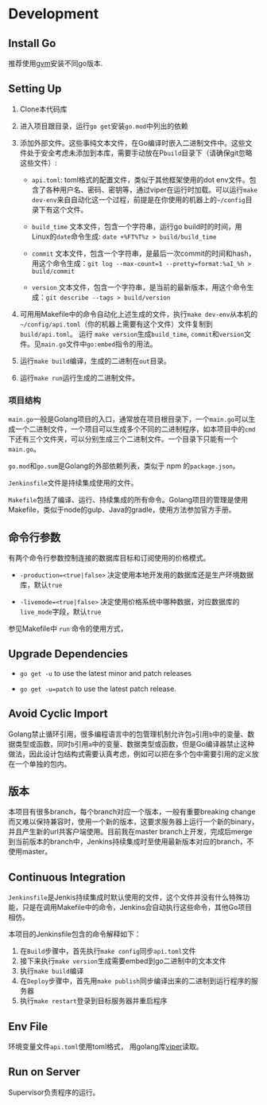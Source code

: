 # Development

## Install Go

推荐使用[gvm](https://github.com/moovweb/gvm)安装不同go版本.

## Setting Up

1. Clone本代码库

2. 进入项目跟目录，运行`go get`安装`go.mod`中列出的依赖

3. 添加外部文件。这些事纯文本文件，在Go编译时嵌入二进制文件中。这些文件处于安全考虑未添加到本库，需要手动放在P`build`目录下（请确保git忽略这些文件）:

    * `api.toml`: toml格式的配置文件，类似于其他框架使用的dot env文件。包含了各种用户名、密码、密钥等，通过viper在运行时加载。可以运行`make dev-env`来自自动化这一个过程，前提是在你使用的机器上的`~/config`目录下有这个文件。

    * `build_time` 文本文件，包含一个字符串，运行go build时的时间，用Linux的`date`命令生成: `date +%FT%T%z > build/build_time`

    * `commit` 文本文件，包含一个字符串，是最后一次commit的时间和hash，用这个命令生成：`git log --max-count=1 --pretty=format:%aI_%h > build/commit`

    * `version` 文本文件，包含一个字符串，是当前的最新版本，用这个命令生成：`git describe --tags > build/version`

4. 可用用Makefile中的命令自动化上述生成的文件，执行`make dev-env`从本机的`~/config/api.toml`（你的机器上需要有这个文件）文件复制到`build/api.toml`。 运行 `make version`生成`build_time`, `commit`和`version`文件。见`main.go`文件中`go:embed`指令的用法。

5. 运行`make build`编译，生成的二进制在`out`目录。

6. 运行`make run`运行生成的二进制文件。

### 项目结构

`main.go`一般是Golang项目的入口，通常放在项目根目录下，一个`main.go`可以生成一个二进制文件，一个项目可以生成多个不同的二进制程序，如本项目中的`cmd`下还有三个文件夹，可以分别生成三个二进制文件。一个目录下只能有一个`main.go`。

`go.mod`和`go.sum`是Golang的外部依赖列表，类似于 npm 的`package.json`。

`Jenkinsfile`文件是持续集成使用的文件。

`Makefile`包括了编译、运行、持续集成的所有命令。Golang项目的管理是使用Makefile，类似于node的gulp、Java的gradle，使用方法参加官方手册。

## 命令行参数

有两个命令行参数控制连接的数据库目标和订阅使用的价格模式。

* `-production=<true|false>` 决定使用本地开发用的数据库还是生产环境数据库，默认`true`

* `-livemode=<true|false>` 决定使用价格系统中哪种数据，对应数据库的`live_mode`字段，默认`true`

参见Makefile中 `run` 命令的使用方式，

## Upgrade Dependencies

* `go get -u` to use the latest minor and patch releases

* `go get -u=patch` to use the latest patch release.

## Avoid Cyclic Import

Golang禁止循环引用，很多编程语言中的包管理机制允许包`a`引用`b`中的变量、数据类型或函数，同时`b`引用`a`中的变量、数据类型或函数，但是Go编译器禁止这种做法，因此设计包结构式需要认真考虑，例如可以把在多个包中需要引用的定义放在一个单独的包内。

## 版本

本项目有很多branch，每个branch对应一个版本，一般有重要breaking change而又难以保持兼容时，使用一个新的版本，这要求服务器上运行一个新的binary，并且产生新的url共客户端使用。目前我在master branch上开发，完成后merge到当前版本的branch中，Jenkins持续集成时至使用最新版本对应的branch，不使用master。

## Continuous Integration

`Jenkinsfile`是Jenkis持续集成时默认使用的文件，这个文件并没有什么特殊功能，只是在调用Makefile中的命令，Jenkins会自动执行这些命令，其他Go项目相仿。

本项目的Jenkinsfile包含的命令解释如下：

1. 在`Build`步骤中，首先执行`make config`同步`api.toml`文件
2. 接下来执行`make version`生成需要embed到go二进制中的文本文件
3. 执行`make build`编译
4. 在`Deploy`步骤中，首先用`make publish`同步编译出来的二进制到运行程序的服务器
5. 执行`make restart`登录到目标服务器并重启程序

## Env File

环境变量文件`api.toml`使用toml格式， 用golang库[viper](https://github.com/spf13/viper)读取。

## Run on Server

Supervisor负责程序的运行。
